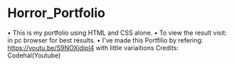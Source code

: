 # Horror_Portfolio
 • This is my portfolio using HTML and CSS alone.
 • To view the result visit:  in pc browser for best results.
 • I've made this Portfilio by refering: https://youtu.be/S9NOXjdipl4 with little variaitions Credits: Codehal(Youtube)
